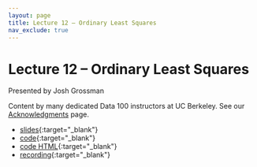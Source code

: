 ```yaml
---
layout: page
title: Lecture 12 – Ordinary Least Squares
nav_exclude: true
---
```


# Lecture 12 – Ordinary Least Squares

Presented by Josh Grossman

Content by many dedicated Data 100 instructors at UC Berkeley. See our [Acknowledgments](../../acks) page.

- [slides](https://docs.google.com/presentation/d/1BFoiNdzX3QPXpp9r3dvmq9_B2_52xwv_n6iEma65LyU/edit?usp=sharing){:target="_blank"}
- [code](https://data100.datahub.berkeley.edu/hub/user-redirect/git-pull?repo=https%3A%2F%2Fgithub.com%2FDS-100%2Fsp25-student&urlpath=lab%2Ftree%2Fsp25-student%2Flecture%2Flec12%2Flec12.ipynb&branch=main){:target="_blank"}
- [code HTML](../../resources/assets/lectures/lec12/lec12.html){:target="_blank"}
- [recording](https://youtu.be/D0fSiNtu-kU){:target="_blank"}